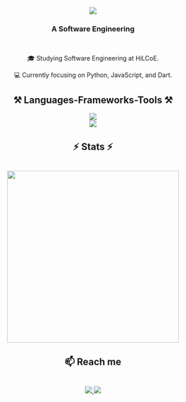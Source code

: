 <div align="center">
    <hl align="center">
        <img src="https://readme-typing-svg.herokuapp.com/?font=Righteous&size=35&center=true&vCenter=true&width=500&height=70&duration=4000&lines=Hi+There!+👋;+I'm+Abdulwasa+Abdulkadir!;"/>
    </h1>
</div>

<h3 align="center">A Software Engineering</h3>

<br/>

<div align="center">
    <p>🎓 Studying Software Engineering at HiLCoE.</p>
    <p>💻 Currently focusing on Python, JavaScript, and Dart.</p> 
</div>

<h2 align="center">⚒ Languages-Frameworks-Tools ⚒</h2>
<div align="center">
    <a href="https://skillicons.dev">
        <img src="https://skillicons.dev/icons?i=github,python,javascript,c#,mongodb,java"/><br>
        <img src="https://skillicons.dev/icons?i=react,bootstrap,mysql,html,css,vscode,figma,git"/><br>
    </a>
</div>

<h2 align="center">⚡️ Stats ⚡️</h2>
<br>
<div align="center">
    <img width=390 src="https://streak-stats.demolab.com/?user=wasa10&count_private=true&theme=react&border radius=10"/>
</div>

<h2 align="center">📫 Reach me</h2>
<br/>
<div align="center" >
    <a href="mailto:abdiwasa@gmail.com">
        <img src="https://img.shields.io/badge/gmail-333333?style=for-the-badge&logo=gmail&logoColor=red" target="_blank"/>
    </a>
    <a href="mailto:https://t.me/UZI_A">
         <img src="https://img.shields.io/badge/telegram-333333?style=for-the-badge&logo=telegram&logoColor=blue" target="_blank"/>    
    </a>

</div>
